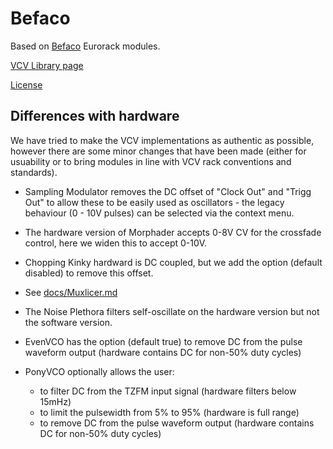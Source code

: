 # Befaco

Based on [Befaco](http://www.befaco.org/) Eurorack modules.

[VCV Library page](https://library.vcvrack.com/Befaco)

[License](LICENSE.md)


## Differences with hardware

We have tried to make the VCV implementations as authentic as possible, however there are some minor changes that have been made (either for usuability or to bring modules in line with VCV rack conventions and standards).

* Sampling Modulator removes the DC offset of "Clock Out" and "Trigg Out" to allow these to be easily used as oscillators - the legacy behaviour (0 - 10V pulses) can be selected via the context menu.

* The hardware version of Morphader accepts 0-8V CV for the crossfade control, here we widen this to accept 0-10V.

* Chopping Kinky hardward is DC coupled, but we add the option (default disabled) to remove this offset.

* See [docs/Muxlicer.md](docs/Muxlicer.md)

* The Noise Plethora filters self-oscillate on the hardware version but not the software version. 

* EvenVCO has the option (default true) to remove DC from the pulse waveform output (hardware contains DC for non-50% duty cycles)

* PonyVCO optionally allows the user:
  * to filter DC from the TZFM input signal (hardware filters below 15mHz)
  * to limit the pulsewidth from 5% to 95% (hardware is full range)
  * to remove DC from the pulse waveform output (hardware contains DC for non-50% duty cycles)
